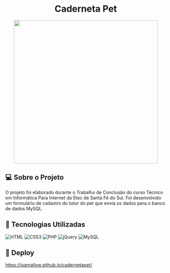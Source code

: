 <div align="center">
<h1>Caderneta Pet</h1>
</div>

<p align="center">
<img src="https://i.imgur.com/tyMB6vm.png" width="450" />
</p>

## 💻 Sobre o Projeto

O projeto foi elaborado durante o Trabalho de Conclusão do curso Técnico em Informática Para Internet da Etec de Santa Fé do Sul. Foi desenvolvido um formulário de cadastro do tutor do pet que envia os dados para o banco de dados MySQL.

## 🚀 Tecnologias Utilizadas

![HTML](https://img.shields.io/badge/HTML5-E34F26?style=for-the-badge&logo=html5&logoColor=white)
![CSS3](https://img.shields.io/badge/CSS3-1572B6?style=for-the-badge&logo=css3&logoColor=white)
![PHP](https://img.shields.io/badge/php-%23777BB4.svg?style=for-the-badge&logo=php&logoColor=white)
![jQuery](https://img.shields.io/badge/jquery-%230769AD.svg?style=for-the-badge&logo=jquery&logoColor=white)
![MySQL](https://img.shields.io/badge/mysql-%2300f.svg?style=for-the-badge&logo=mysql&logoColor=white)


## 🔨 Deploy 

https://isamallow.github.io/cadernetapet/





 
